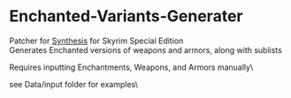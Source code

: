 # Enchanted-Variants-Generater

Patcher for  [Synthesis](https://github.com/Mutagen-Modding/Synthesis) for Skyrim Special Edition\
Generates Enchanted versions of weapons and armors, along with sublists

Requires inputting Enchantments, Weapons, and Armors manually\

see Data/input folder for examples\
